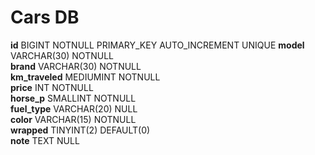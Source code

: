 # Cars DB

**id**              BIGINT          NOTNULL     PRIMARY_KEY     AUTO_INCREMENT  UNIQUE
**model**           VARCHAR(30)     NOTNULL     
**brand**           VARCHAR(30)     NOTNULL     
**km_traveled**     MEDIUMINT       NOTNULL     
**price**           INT             NOTNULL     
**horse_p**         SMALLINT        NOTNULL     
**fuel_type**       VARCHAR(20)     NULL        
**color**           VARCHAR(15)     NOTNULL     
**wrapped**         TINYINT(2)      DEFAULT(0)  
**note**            TEXT            NULL        
